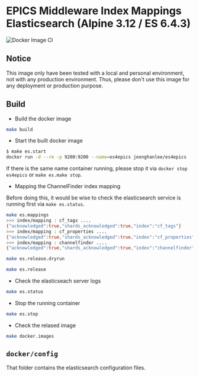 # EPICS Middleware Index Mappings Elasticsearch (Alpine 3.12 / ES 6.4.3)

![Docker Image CI](https://github.com/jeonghanlee/es4epics/workflows/Docker%20Image%20CI/badge.svg)


## Notice

This image only have been tested with a local and personal environment, not with any production environment. Thus, please don't use this image for any deployment or production purpose.

## Build

* Build the docker image

```bash
make build
```

* Start the built docker image

```bash
$ make es.start
docker run -d --rm -p 9200:9200 --name=es4epics jeonghanlee/es4epics
```

If there is the same name container running, please stop it via `docker stop es4epics` or `make es.make stop`.

* Mapping the ChannelFinder index mapping

Before doing this, it would be wise to check the elasticsearch service is running first via `make es.status`.

```bash
make es.mappings
>>> index/mapping : cf_tags ....
{"acknowledged":true,"shards_acknowledged":true,"index":"cf_tags"}
>>> index/mapping : cf_properties ....
{"acknowledged":true,"shards_acknowledged":true,"index":"cf_properties"}
>>> index/mapping : channelfinder ....
{"acknowledged":true,"shards_acknowledged":true,"index":"channelfinder"}
```

```bash
make es.release.dryrun
```

```bash
make es.release
```

* Check the elasticseach server logs

```bash
make es.status
```

* Stop the running container

```bash
make es.stop
```

* Check the relased image

```bash
make docker.images
```

## `docker/config`

That folder contains the elasticsearch configuration files.
